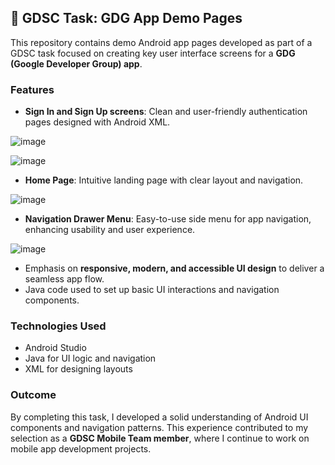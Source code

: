 ## 📱 GDSC Task: GDG App Demo Pages

This repository contains demo Android app pages developed as part of a GDSC task focused on creating key user interface screens for a **GDG (Google Developer Group) app**.

### Features

- **Sign In and Sign Up screens**: Clean and user-friendly authentication pages designed with Android XML.


![image](https://github.com/user-attachments/assets/3b07e96e-a65d-4441-9102-a9fdd192223d)

![image](https://github.com/user-attachments/assets/a3ff4ae0-388f-4846-bea4-1fbfafae3a40)


- **Home Page**: Intuitive landing page with clear layout and navigation.

![image](https://github.com/user-attachments/assets/9316f584-65ad-4cf2-b185-fc6091a561c4)


- **Navigation Drawer Menu**: Easy-to-use side menu for app navigation, enhancing usability and user experience.

![image](https://github.com/user-attachments/assets/93e0567c-b612-4628-bb74-4021c45c67e3)


- Emphasis on **responsive, modern, and accessible UI design** to deliver a seamless app flow.
- Java code used to set up basic UI interactions and navigation components.

### Technologies Used

- Android Studio  
- Java for UI logic and navigation  
- XML for designing layouts  

### Outcome

By completing this task, I developed a solid understanding of Android UI components and navigation patterns. This experience contributed to my selection as a **GDSC Mobile Team member**, where I continue to work on mobile app development projects.
